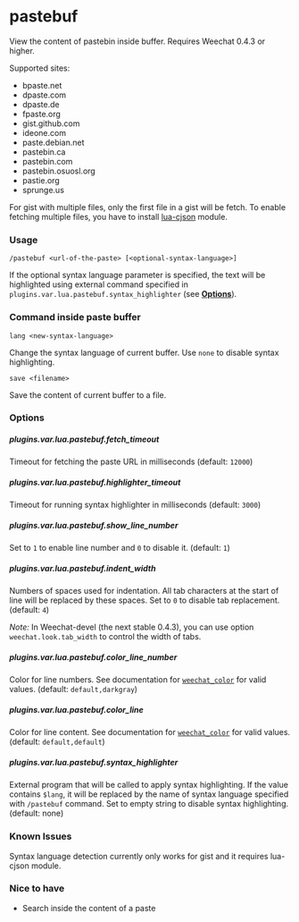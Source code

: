 # pastebuf

View the content of pastebin inside buffer. Requires Weechat 0.4.3 or higher.

Supported sites:

- bpaste.net
- dpaste.com
- dpaste.de
- fpaste.org
- gist.github.com
- ideone.com
- paste.debian.net
- pastebin.ca
- pastebin.com
- pastebin.osuosl.org
- pastie.org
- sprunge.us

For gist with multiple files, only the first file in a gist will be fetch. To
enable fetching multiple files, you have to install [lua-cjson][] module.

[lua-cjson]: https://github.com/mpx/lua-cjson

### Usage

    /pastebuf <url-of-the-paste> [<optional-syntax-language>]

If the optional syntax language parameter is specified, the text will be
highlighted using external command specified in
`plugins.var.lua.pastebuf.syntax_highlighter` (see [**Options**](#options)).


### Command inside paste buffer

    lang <new-syntax-language>

Change the syntax language of current buffer. Use `none` to disable syntax
highlighting.

    save <filename>

Save the content of current buffer to a file.


### Options

##### plugins.var.lua.pastebuf.fetch_timeout

Timeout for fetching the paste URL in milliseconds (default: `12000`)

##### plugins.var.lua.pastebuf.highlighter_timeout

Timeout for running syntax highlighter in milliseconds (default: `3000`)

##### plugins.var.lua.pastebuf.show_line_number

Set to `1` to enable line number and `0` to disable it. (default: `1`)

##### plugins.var.lua.pastebuf.indent_width

Numbers of spaces used for indentation. All tab characters at the start of line
will be replaced by these spaces. Set to `0` to disable tab replacement.
(default: `4`)

*Note:* In Weechat-devel (the next stable 0.4.3), you can use option
`weechat.look.tab_width` to control the width of tabs.

##### plugins.var.lua.pastebuf.color_line_number

Color for line numbers. See documentation for [`weechat_color`][color info] for
valid values. (default: `default,darkgray`)

##### plugins.var.lua.pastebuf.color_line

Color for line content. See documentation for [`weechat_color`][color info] for
valid values. (default: `default,default`)

##### plugins.var.lua.pastebuf.syntax_highlighter

External program that will be called to apply syntax highlighting. If the value
contains `$lang`, it will be replaced by the name of syntax language specified
with `/pastebuf` command. Set to empty string to disable syntax highlighting.
(default: none)


[color info]:
http://weechat.org/files/doc/devel/weechat_plugin_api.en.html#_weechat_color


### Known Issues

Syntax language detection currently only works for gist and it requires
lua-cjson module.

### Nice to have

- Search inside the content of a paste
